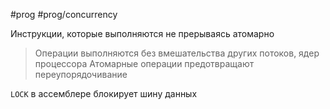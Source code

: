 #prog #prog/concurrency 

Инструкции, которые выполняются не прерываясь атомарно

> Операции выполняются без вмешательства других потоков, ядер процессора
> Атомарные операции предотвращают переупорядочивание

`LOCK` в ассемблере блокирует шину данных
